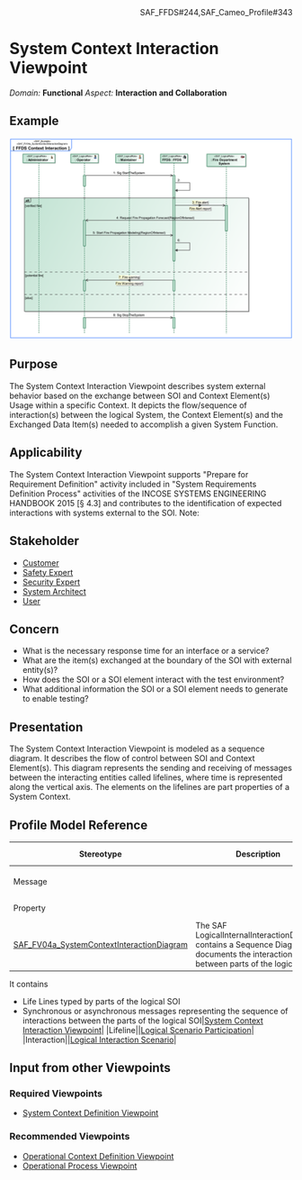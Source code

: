 <div align="right">SAF_FFDS#244,SAF_Cameo_Profile#343</div>

# System Context Interaction Viewpoint
*Domain:* **Functional** *Aspect:* **Interaction and Collaboration**
## Example
![FFDS Context Interaction](../diagrams/FFDS-Context-Interaction.svg)
## Purpose
The System Context Interaction Viewpoint describes system external behavior based on the exchange between SOI and Context Element(s) Usage within a specific Context. It depicts the flow/sequence of interaction(s) between the logical System, the Context Element(s) and the Exchanged Data Item(s) needed to accomplish a given System Function.
## Applicability
The System Context Interaction Viewpoint supports "Prepare for Requirement Definition" activity included in "System Requirements Definition Process" activities of the INCOSE SYSTEMS ENGINEERING HANDBOOK 2015 [§ 4.3] and contributes to the identification of expected interactions with systems external to the SOI.
Note:
## Stakeholder
* [Customer](../stakeholders.md#Customer)
* [Safety Expert](../stakeholders.md#Safety-Expert)
* [Security Expert](../stakeholders.md#Security-Expert)
* [System Architect](../stakeholders.md#System-Architect)
* [User](../stakeholders.md#User)
## Concern
* What is the necessary response time for an interface or a service?
* What are the item(s) exchanged at the boundary of the SOI with external entity(s)?
* How does the SOI or a SOI element interact with the test environment?
* What additional information the SOI or a SOI element needs to generate to enable testing?
## Presentation
The System Context Interaction Viewpoint is modeled as a sequence diagram. It describes the flow of control between SOI and Context Element(s). This diagram represents the sending and receiving of messages between the interacting entities called lifelines, where time is represented along the vertical axis. The elements on the lifelines are part properties of a System Context.

## Profile Model Reference
|Stereotype | Description|realized Concept
|---|---|---|
|Message||[Logical Chronological Message](../concepts.md#Logical-Chronological-Message)|
|Property||[Logical Constituent](../concepts.md#Logical-Constituent)|
|[SAF_FV04a_SystemContextInteractionDiagram](../stereotypes.md#SAF_FV04a_SystemContextInteractionDiagram)|The SAF LogicalInternalInteractionDiagram contains a Sequence Diagram. It documents the interaction between parts of the logical SOI.
It contains
* Life Lines typed by parts of the logical SOI
* Synchronous or asynchronous messages representing the sequence of interactions between the parts of the logical SOI|[System Context Interaction Viewpoint](../concepts.md#System-Context-Interaction-Viewpoint)|
|Lifeline||[Logical Scenario Participation](../concepts.md#Logical-Scenario-Participation)|
|Interaction||[Logical Interaction Scenario](../concepts.md#Logical-Interaction-Scenario)|
## Input from other Viewpoints
### Required Viewpoints
* [System Context Definition Viewpoint](System-Context-Definition-Viewpoint.md)
### Recommended Viewpoints
* [Operational Context Definition Viewpoint](Operational-Context-Definition-Viewpoint.md)
* [Operational Process Viewpoint](Operational-Process-Viewpoint.md)
